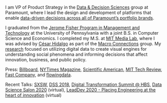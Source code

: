 I am VP of Product Strategy in the [Data & Decision Sciences](https://science.viacom.com) group at Paramount, where I lead the design and development of platforms that enable [data-driven decisions across all of Paramount’s portfolio brands](https://www.hbs.edu/faculty/Pages/item.aspx?num=53776).

I graduated from the [Jerome Fisher Program in Management and Technology](http://www.upenn.edu/fisher/) at the University of Pennsylvania with a joint B.S. in Computer Science and Economics. I completed my M.S. at [MIT Media Lab](http://media.mit.edu/), where I was advised by [César Hidalgo](http://www.chidalgo.com/) as part of the [Macro Connections](http://macroconnections.media.mit.edu/) group. My [research](https://scholar.google.com/citations?user=bKTFloEAAAAJ&hl=en) focused on utilizing digital data to create visual engines for understanding social phenomena and informing decisions that affect innovation, business, and public policy. 

Press: [Billboard](https://www.billboard.com/articles/events/vma/7941923/viacom-vma-best-new-artist-interactive-tool), [NYTimes Magazine](http://www.nytimes.com/2014/03/16/magazine/whos-more-famous-than-jesus.html?ref=magazine&_r=1), [Scientific American](http://www.scientificamerican.com/article/the-data-visualization-revolution/), [MIT Tech Review](http://www.technologyreview.com/view/525461/the-last-20-inches-datas-treacherous-journey-from-the-screen-to-the-mind/), [Fast Company](http://www.fastcodesign.com/3027817/mit-media-lab-maps-historys-biggest-celebrities), and [flowingdata](http://flowingdata.com/2014/03/19/an-exploration-of-cultural-production/).

Recent Talks: [SXSW](https://schedule.sxsw.com/2018/events/PP74756), [DSS 2018](https://datascience.salon/ny9-18/), [Digital Transformation Summit @ HBS](https://digital.hbs.edu/events/digital-transformation-summit/), [Data Science Salon 2020](https://www.datascience.salon/media-advertising-and-entertainment/) (virtual), [LeadDev 2020 - Placing Engineering at the heart of innovation](https://leaddev.com/series/placing-engineering-heart-innovation) (virtual)
